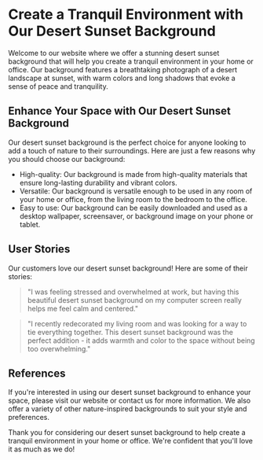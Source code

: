 <!--font:Cormorant Garamond-->

# Create a Tranquil Environment with Our Desert Sunset Background

Welcome to our website where we offer a stunning desert sunset background that will help you create a tranquil environment in your home or office. Our background features a breathtaking photograph of a desert landscape at sunset, with warm colors and long shadows that evoke a sense of peace and tranquility.

## Enhance Your Space with Our Desert Sunset Background

Our desert sunset background is the perfect choice for anyone looking to add a touch of nature to their surroundings. Here are just a few reasons why you should choose our background:

- High-quality: Our background is made from high-quality materials that ensure long-lasting durability and vibrant colors.
- Versatile: Our background is versatile enough to be used in any room of your home or office, from the living room to the bedroom to the office.
- Easy to use: Our background can be easily downloaded and used as a desktop wallpaper, screensaver, or background image on your phone or tablet.

## User Stories

Our customers love our desert sunset background! Here are some of their stories:

> "I was feeling stressed and overwhelmed at work, but having this beautiful desert sunset background on my computer screen really helps me feel calm and centered."

> "I recently redecorated my living room and was looking for a way to tie everything together. This desert sunset background was the perfect addition - it adds warmth and color to the space without being too overwhelming."

## References

If you're interested in using our desert sunset background to enhance your space, please visit our website or contact us for more information. We also offer a variety of other nature-inspired backgrounds to suit your style and preferences.

Thank you for considering our desert sunset background to help create a tranquil environment in your home or office. We're confident that you'll love it as much as we do!

<!--

Write me content for website with wallpaper which alt text is:

"A photograph of a desert landscape at sunset, with warm colors and long shadows."

The name/title of the page should not be 1:1 copy of the alt text but rather a real content of the website which is using this wallpaper.

- Use markdown format 
- Start with heading
- Heading should be short and concise
- The content should look like a real website 
- The website should not be about the wallpaper, wallpaper is just a related background
- Heading should be contain work "wallpaper" or "background"
- Include real sections like references, contact, user stories, etc. use things relevant to the page purpose.
- Feel free to use structure like headings, bullets, numbering, blockquotes, paragraphs, horizontal lines, etc.
- You can use formatting like bold or _italic_
- You can include UTF-8 emojis
- Links should be only #hash anchors (and you can refer to the document itself)
- Do not include images


---


# Desert Sunset Wallpaper for Your Creative Space

Welcome to our website, where we offer a stunning desert sunset wallpaper that will transform your creative space into a warm and inviting oasis. Our wallpaper features a breathtaking photograph of a desert landscape at sunset, with warm colors and long shadows that evoke a sense of peace and tranquility.

## Why Choose Our Desert Sunset Wallpaper?

Our desert sunset wallpaper is the perfect choice for anyone looking to add a touch of nature to their home or office. Here are just a few reasons why you should choose our wallpaper:

- High-quality: Our wallpaper is made from high-quality materials that ensure long-lasting durability and vibrant colors.
- Easy to install: Installing our wallpaper is a breeze, and can be done in just a few simple steps.
- Versatile: Our wallpaper is versatile enough to be used in any room of your home or office, from the living room to the bedroom to the office.

## User Stories

Our customers love our desert sunset wallpaper! Here are some of their stories:

> "I was looking for a way to bring some warmth and color into my home office, and this wallpaper was the perfect solution. It's so beautiful and calming, and it really makes me feel like I'm surrounded by nature."

> "I've always loved the desert, but I don't live anywhere near one. This wallpaper lets me bring a little piece of the desert into my home, and it's just so gorgeous."

## References

If you're interested in purchasing our desert sunset wallpaper, please visit our website or contact us for more information. We also offer a variety of other wallpaper options to suit your style and preferences.

Thank you for considering our desert sunset wallpaper for your creative space. We're confident that you'll love it as much as we do!


---


Heading should not include word "wallpaper". The website should not be about the wallpaper itself, wallpaper is just a related background, rewrite whole content.


---


# Create a Tranquil Environment with Our Desert Sunset Background

Welcome to our website where we offer a stunning desert sunset background that will help you create a tranquil environment in your home or office. Our background features a breathtaking photograph of a desert landscape at sunset, with warm colors and long shadows that evoke a sense of peace and tranquility.

## Enhance Your Space with Our Desert Sunset Background

Our desert sunset background is the perfect choice for anyone looking to add a touch of nature to their surroundings. Here are just a few reasons why you should choose our background:

- High-quality: Our background is made from high-quality materials that ensure long-lasting durability and vibrant colors.
- Versatile: Our background is versatile enough to be used in any room of your home or office, from the living room to the bedroom to the office.
- Easy to use: Our background can be easily downloaded and used as a desktop wallpaper, screensaver, or background image on your phone or tablet.

## User Stories

Our customers love our desert sunset background! Here are some of their stories:

> "I was feeling stressed and overwhelmed at work, but having this beautiful desert sunset background on my computer screen really helps me feel calm and centered."

> "I recently redecorated my living room and was looking for a way to tie everything together. This desert sunset background was the perfect addition - it adds warmth and color to the space without being too overwhelming."

## References

If you're interested in using our desert sunset background to enhance your space, please visit our website or contact us for more information. We also offer a variety of other nature-inspired backgrounds to suit your style and preferences.

Thank you for considering our desert sunset background to help create a tranquil environment in your home or office. We're confident that you'll love it as much as we do!

-->
